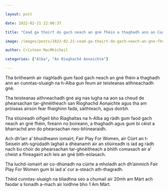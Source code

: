 ```yaml
---

layout: post

date: 2022-02-21 22:00:37

title: "Cead ga thoirt do gach neach an gnè fhèin a thaghadh ann an Cunntas-sluaigh na h-Alba"

image: /images/posts/2022-02-21-cead-ga-thoirt-do-gach-neach-an-gne-fhein-a-thaghadh-ann-an-cunntas-sluaigh-na-h-alba.webp

author: Crìstean MacMhìcheil

categories: ["Alba", "An Rìoghachd Aonaichte"]

---
```


Tha britheamh air riaghladh gum faod gach neach an gnè fhèin a thaghadh ann an cunntas-sluaigh na h-Alba gun feum air teisteanas aithneachadh gnè.

Tha teisteanas aithneachadh gnè aig nas lugha na aon sa cheud de phearsachan tar-ghnèitheach san Rìoghachd Aonaichte agus tha am pròiseas airson fear fhaighinn fada, sàithteach, agus doirbh.

Tha stiùireadh oifigeil bho Riaghaltas na h-Alba ag ràdh gum faod gach neach an gnè fhèin, fireann no boireann, a thaghadh agus gum bi cèist a bharrachd ann do phearsachan neo-bhìnearaidh.

Ach dh’iarr a’ bhuidheann iomairt, Fair Play For Women, air Cùirt an t-Seisein ath-sgrùdadh laghail a dhèanamh air an stiùireadh is iad ag ràdh nach bu chòir do phearsachan tar-ghnèitheach a bhith comasach air a’ cheist a fhreagairt ach leis an gnè bith-eòlasach.

Tha luchd-iomairt air co-dhùnadh na cùirte a mholadh ach dh’ainmich Fair Play For Women gum bi iad a’ cur a-steach ath-thagradh.

Thèid cunntas-sluaigh na bliadhna seo a chumail air 20mh am Màrt ach faodar a lìonadh a-mach air loidhne bho 1 Am Màrt.
